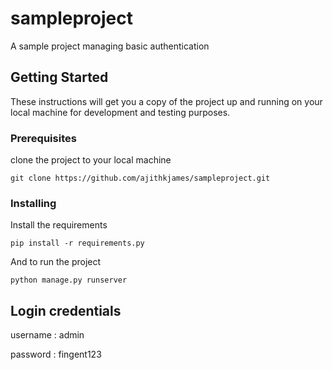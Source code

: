 # sampleproject

A sample project managing basic authentication 

## Getting Started

These instructions will get you a copy of the project up and running on your local machine for development and testing purposes.

### Prerequisites

clone the project to your local machine

```
git clone https://github.com/ajithkjames/sampleproject.git
```

### Installing

Install the requirements

```
pip install -r requirements.py
```

And to run the project

```
python manage.py runserver
```

## Login credentials

username : admin

password : fingent123
